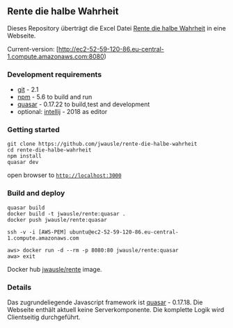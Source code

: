 ## Rente die halbe Wahrheit

Dieses Repository überträgt die Excel Datei [Rente die halbe Wahrheit](http://www.bessere-beratung-bieten.de/files/2017-07/renteninformation-die-halbe-wahrheit-07.2017.xlsm) in eine Webseite.

Current-version: [http://ec2-52-59-120-86.eu-central-1.compute.amazonaws.com:8080) 

### Development requirements

- [git](https://git-scm.com/downloads) - 2.1 
- [npm](https://www.npmjs.com/get-npm) - 5.6 to build and run
- [quasar](https://github.com/quasarframework/quasar-cli) - 0.17.22 to build,test and development
- optional: [intellij](https://www.jetbrains.com/idea/download/) - 2018 as editor

### Getting started

```
git clone https://github.com/jwausle/rente-die-halbe-wahrheit
cd rente-die-halbe-wahrheit
npm install 
quasar dev
```

open browser to [`http://localhost:3000`](http://localhost:3000)

### Build and deploy

```
quasar build
docker build -t jwausle/rente:quasar .
docker push jwausle/rente:quasar

ssh -v -i [AWS-PEM] ubuntu@ec2-52-59-120-86.eu-central-1.compute.amazonaws.com

aws> docker run -d --rm -p 8080:80 jwausle/rente:quasar
awa> exit
```

Docker hub [jwausle/rente](https://hub.docker.com/r/jwausle/rente/) image.

### Details 

Das zugrundeliegende Javascript framework ist [quasar](https://quasar-framework.org/) - 0.17.18. Die Webseite enthält aktuell keine Serverkomponente. Die komplette Logik wird Clientseitig durchgeführt.

